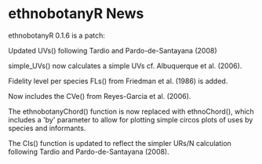 # ethnobotanyR News

ethnobotanyR 0.1.6 is a patch:

Updated UVs() following Tardio and Pardo-de-Santayana (2008)

simple_UVs() now calculates a simple UVs cf. Albuquerque et al. (2006).

Fidelity level per species FLs() from Friedman et al. (1986) is added.

Now includes the CVe() from Reyes-Garcia et al. (2006).

The ethnobotanyChord() function is now replaced with ethnoChord(), which includes a 'by' parameter to allow for plotting simple circos plots of uses by species and informants.

The CIs() function is updated to reflect the simpler URs/N calculation following Tardio and Pardo-de-Santayana (2008).
